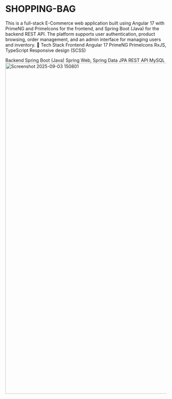 # SHOPPING-BAG
This is a full-stack E-Commerce web application built using Angular 17 with PrimeNG and PrimeIcons for the frontend, and Spring Boot (Java) for the backend REST API.
The platform supports user authentication, product browsing, order management, and an admin interface for managing users and inventory.
🚀 Tech Stack
Frontend
Angular 17
PrimeNG
PrimeIcons
RxJS, TypeScript
Responsive design (SCSS)

Backend
Spring Boot (Java)
Spring Web, Spring Data JPA
REST API
MySQL 
<img width="1917" height="1033" alt="Screenshot 2025-09-03 150801" src="https://github.com/user-attachments/assets/ee41bf85-c534-4fce-a8f4-93f2dd2c30c4" />
